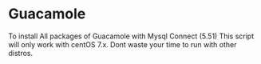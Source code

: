 # Guacamole
To install All packages of Guacamole with Mysql Connect (5.51)
This script will only work with centOS 7.x. Dont waste your time to run with other distros.
